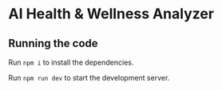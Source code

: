 
  # AI Health & Wellness Analyzer

  ## Running the code

  Run `npm i` to install the dependencies.

  Run `npm run dev` to start the development server.
  